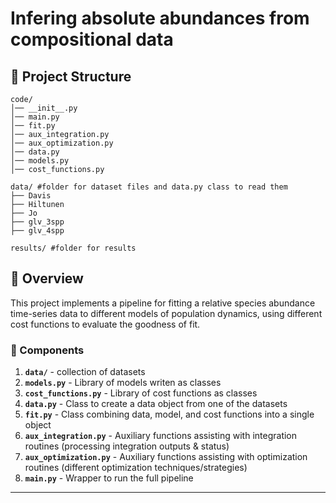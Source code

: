 # Infering absolute abundances from compositional data

## 📌 Project Structure
```
code/
│── __init__.py
│── main.py
│── fit.py
│── aux_integration.py
│── aux_optimization.py
│── data.py
│── models.py
│── cost_functions.py

data/ #folder for dataset files and data.py class to read them
├── Davis
├── Hiltunen
├── Jo
├── glv_3spp
├── glv_4spp

results/ #folder for results
```

## 🚀 Overview
This project implements a pipeline for fitting a relative species abundance time-series data to different models of population dynamics, using different cost functions to evaluate the goodness of fit. 

### **🔹 Components**
1. **`data/`** - collection of datasets
2. **`models.py`** - Library of models writen as classes
3. **`cost_functions.py`** - Library of cost functions as classes
5. **`data.py`** - Class to create a data object from one of the datasets
6. **`fit.py`** - Class combining data, model, and cost functions into a single object
7. **`aux_integration.py`** - Auxiliary functions assisting with integration routines (processing integration outputs & status)  
8. **`aux_optimization.py`** - Auxiliary functions assisting with optimization routines (different optimization techniques/strategies)
8. **`main.py`** - Wrapper to run the full pipeline

---

